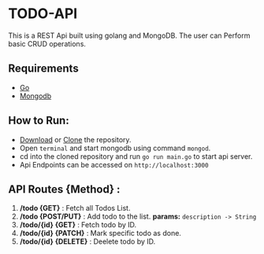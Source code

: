 # TODO-API

This is a REST Api built using golang and MongoDB. The user can Perform basic CRUD operations.

## Requirements

* [Go](https://golang.org/doc/install)
* [Mongodb](https://docs.mongodb.com/manual/installation/)

## How to Run:

* [Download](https://github.com/sagarchoudhary96/TODO-API/archive/master.zip) or [Clone](https://github.com/sagarchoudhary96/TODO-API.git) the repository.
* Open `terminal` and start mongodb using command `mongod`.
* cd into the cloned repository and run `go run main.go` to start api server.
* Api Endpoints can be accessed on `http://localhost:3000`

## API Routes {Method} :

1. **/todo  {GET}** :
  Fetch all Todos List.
2. **/todo  {POST/PUT}** : Add todo to the list. 
  __params:__ `description -> String`
3. **/todo/{id}  {GET}** : Fetch todo by ID.
4. **/todo/{id}  {PATCH}** : Mark specific todo as done.
5. **/todo/{id}  {DELETE}** : Deelete todo by ID.
